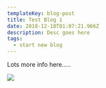 ```yaml
---
templateKey: blog-post
title: Test Blog 1
date: 2018-12-18T01:07:21.966Z
description: Desc goes here
tags:
  - start new blog
---
```

Lots more info here.....

![](/img/img_upload_processing_174x112.svg)
